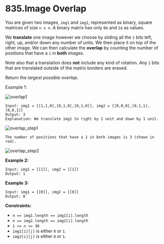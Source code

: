 835.Image Overlap
===

You are given two images, `img1` and `img2`, represented as binary, square matrices of size `n x n`. A binary matrix has only `0`s and `1`s as values.

We __translate__ one image however we choose by sliding all the `1` bits left, right, up, and/or down any number of units. We then place it on top of the other image. We can then calculate the __overlap__ by counting the number of positions that have a `1` in __both__ images.

Note also that a translation does __not__ include any kind of rotation. Any `1` bits that are translated outside of the matrix borders are erased.

Return the _largest possible overlap_.

Example 1:

![overlap1](https://user-images.githubusercontent.com/99130418/198827844-70ef49e7-1e83-410a-84f6-ed52d2851c93.jpg)

```
Input: img1 = [[1,1,0],[0,1,0],[0,1,0]], img2 = [[0,0,0],[0,1,1],[0,0,1]]
Output: 3
Explanation: We translate img1 to right by 1 unit and down by 1 unit.
```

![overlap_step1](https://user-images.githubusercontent.com/99130418/198827827-d195aea5-f314-459d-a9ff-67e2d0ccb64f.jpg)

```
The number of positions that have a 1 in both images is 3 (shown in red).
```

![overlap_step2](https://user-images.githubusercontent.com/99130418/198827821-168d9925-be8b-4857-8c8b-fb1986ef91c7.jpg)

__Example 2:__

```
Input: img1 = [[1]], img2 = [[1]]
Output: 1
```

__Example 3:__

```
Input: img1 = [[0]], img2 = [[0]]
Output: 0
```

__Constraints:__

+ `n == img1.length == img1[i].length`
+ `n == img2.length == img2[i].length`
+ `1 <= n <= 30`
+ `img1[i][j]` is either `0` or `1`.
+ `img2[i][j]` is either `0` or `1`.
